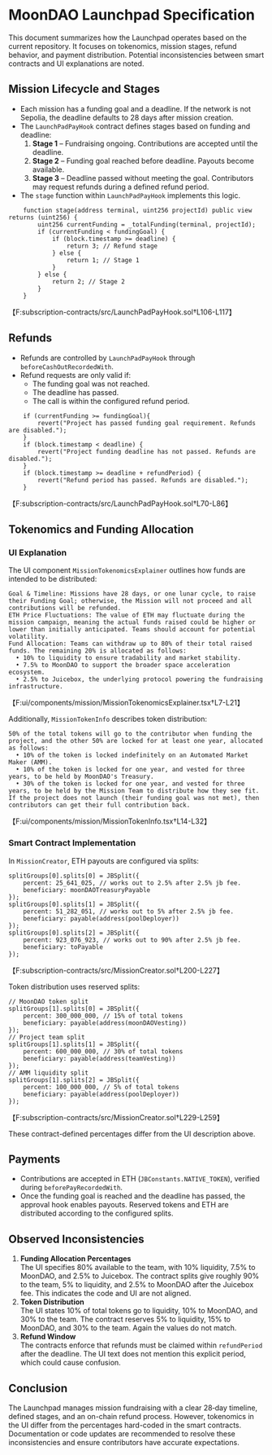 # MoonDAO Launchpad Specification

This document summarizes how the Launchpad operates based on the current repository. It focuses on tokenomics, mission stages, refund behavior, and payment distribution. Potential inconsistencies between smart contracts and UI explanations are noted.

## Mission Lifecycle and Stages

- Each mission has a funding goal and a deadline. If the network is not Sepolia, the deadline defaults to 28 days after mission creation.
- The `LaunchPadPayHook` contract defines stages based on funding and deadline:
  1. **Stage 1** – Fundraising ongoing. Contributions are accepted until the deadline.
  2. **Stage 2** – Funding goal reached before deadline. Payouts become available.
  3. **Stage 3** – Deadline passed without meeting the goal. Contributors may request refunds during a defined refund period.
- The `stage` function within `LaunchPadPayHook` implements this logic.

```solidity
    function stage(address terminal, uint256 projectId) public view returns (uint256) {
        uint256 currentFunding = _totalFunding(terminal, projectId);
        if (currentFunding < fundingGoal) {
            if (block.timestamp >= deadline) {
                return 3; // Refund stage
            } else {
                return 1; // Stage 1
            }
        } else {
            return 2; // Stage 2
        }
    }
```
【F:subscription-contracts/src/LaunchPadPayHook.sol†L106-L117】

## Refunds

- Refunds are controlled by `LaunchPadPayHook` through `beforeCashOutRecordedWith`.
- Refund requests are only valid if:
  - The funding goal was not reached.
  - The deadline has passed.
  - The call is within the configured refund period.

```solidity
    if (currentFunding >= fundingGoal){
        revert("Project has passed funding goal requirement. Refunds are disabled.");
    }
    if (block.timestamp < deadline) {
        revert("Project funding deadline has not passed. Refunds are disabled.");
    }
    if (block.timestamp >= deadline + refundPeriod) {
        revert("Refund period has passed. Refunds are disabled.");
    }
```
【F:subscription-contracts/src/LaunchPadPayHook.sol†L70-L86】

## Tokenomics and Funding Allocation

### UI Explanation

The UI component `MissionTokenomicsExplainer` outlines how funds are intended to be distributed:

```
Goal & Timeline: Missions have 28 days, or one lunar cycle, to raise their Funding Goal; otherwise, the Mission will not proceed and all contributions will be refunded.
ETH Price Fluctuations: The value of ETH may fluctuate during the mission campaign, meaning the actual funds raised could be higher or lower than initially anticipated. Teams should account for potential volatility.
Fund Allocation: Teams can withdraw up to 80% of their total raised funds. The remaining 20% is allocated as follows:
  • 10% to liquidity to ensure tradability and market stability.
  • 7.5% to MoonDAO to support the broader space acceleration ecosystem.
  • 2.5% to Juicebox, the underlying protocol powering the fundraising infrastructure.
```
【F:ui/components/mission/MissionTokenomicsExplainer.tsx†L7-L21】

Additionally, `MissionTokenInfo` describes token distribution:

```
50% of the total tokens will go to the contributor when funding the project, and the other 50% are locked for at least one year, allocated as follows:
  • 10% of the token is locked indefinitely on an Automated Market Maker (AMM).
  • 10% of the token is locked for one year, and vested for three years, to be held by MoonDAO's Treasury.
  • 30% of the token is locked for one year, and vested for three years, to be held by the Mission Team to distribute how they see fit.
If the project does not launch (their funding goal was not met), then contributors can get their full contribution back.
```
【F:ui/components/mission/MissionTokenInfo.tsx†L14-L32】

### Smart Contract Implementation

In `MissionCreator`, ETH payouts are configured via splits:

```solidity
splitGroups[0].splits[0] = JBSplit({
    percent: 25_641_025, // works out to 2.5% after 2.5% jb fee.
    beneficiary: moonDAOTreasuryPayable
});
splitGroups[0].splits[1] = JBSplit({
    percent: 51_282_051, // works out to 5% after 2.5% jb fee.
    beneficiary: payable(address(poolDeployer))
});
splitGroups[0].splits[2] = JBSplit({
    percent: 923_076_923, // works out to 90% after 2.5% jb fee.
    beneficiary: toPayable
});
```
【F:subscription-contracts/src/MissionCreator.sol†L200-L227】

Token distribution uses reserved splits:

```solidity
// MoonDAO token split
splitGroups[1].splits[0] = JBSplit({
    percent: 300_000_000, // 15% of total tokens
    beneficiary: payable(address(moonDAOVesting))
});
// Project team split
splitGroups[1].splits[1] = JBSplit({
    percent: 600_000_000, // 30% of total tokens
    beneficiary: payable(address(teamVesting))
});
// AMM liquidity split
splitGroups[1].splits[2] = JBSplit({
    percent: 100_000_000, // 5% of total tokens
    beneficiary: payable(address(poolDeployer))
});
```
【F:subscription-contracts/src/MissionCreator.sol†L229-L259】

These contract-defined percentages differ from the UI description above.

## Payments

- Contributions are accepted in ETH (`JBConstants.NATIVE_TOKEN`), verified during `beforePayRecordedWith`.
- Once the funding goal is reached and the deadline has passed, the approval hook enables payouts. Reserved tokens and ETH are distributed according to the configured splits.

## Observed Inconsistencies

1. **Funding Allocation Percentages**  
   The UI specifies 80% available to the team, with 10% liquidity, 7.5% to MoonDAO, and 2.5% to Juicebox. The contract splits give roughly 90% to the team, 5% to liquidity, and 2.5% to MoonDAO after the Juicebox fee. This indicates the code and UI are not aligned.
2. **Token Distribution**  
   The UI states 10% of total tokens go to liquidity, 10% to MoonDAO, and 30% to the team. The contract reserves 5% to liquidity, 15% to MoonDAO, and 30% to the team. Again the values do not match.
3. **Refund Window**  
   The contracts enforce that refunds must be claimed within `refundPeriod` after the deadline. The UI text does not mention this explicit period, which could cause confusion.

## Conclusion

The Launchpad manages mission fundraising with a clear 28‑day timeline, defined stages, and an on-chain refund process. However, tokenomics in the UI differ from the percentages hard-coded in the smart contracts. Documentation or code updates are recommended to resolve these inconsistencies and ensure contributors have accurate expectations.
